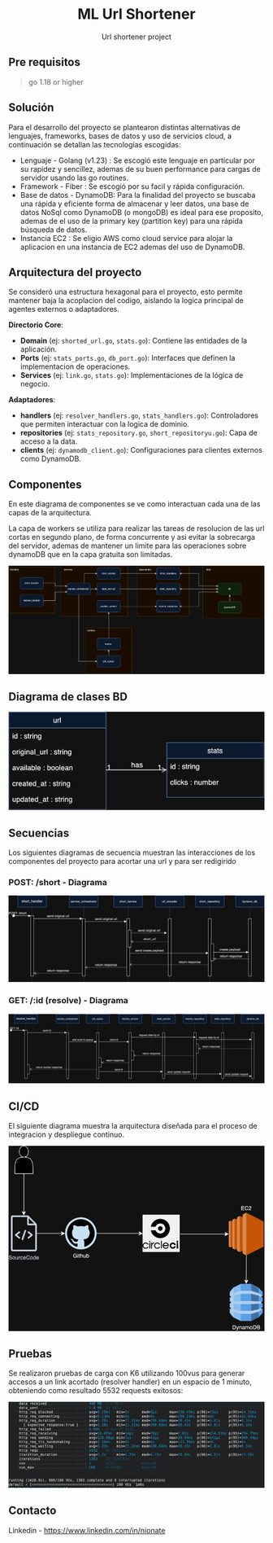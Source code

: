 <div align="center">
  <h1>ML Url Shortener</h1>
  <p>
    Url shortener project
  </p>
</div>

## Pre requisitos

> go 1.18 or higher

## Solución

Para el desarrollo del proyecto se plantearon distintas alternativas de lenguajes, frameworks, bases de datos y uso de servicios cloud, a continuación se detallan las tecnologías escogidas:

- Lenguaje - Golang (v1.23) : Se escogió este lenguaje en particular por su rapidez y sencillez, ademas de su buen performance para cargas de servidor usando las go routines.
- Framework - Fiber : Se escogió por su facil y rápida configuración.
- Base de datos - DynamoDB: Para la finalidad del proyecto se buscaba una rápida y eficiente forma de almacenar y leer datos, una base de datos NoSql como DynamoDB (o mongoDB) es ideal para ese proposito, ademas de el uso de la primary key (partition key) para una rápida búsqueda de datos.
- Instancia EC2 : Se eligio AWS como cloud service para alojar la aplicacion en una instancia de EC2 ademas del uso de DynamoDB.

## Arquitectura del proyecto

Se consideró una estructura hexagonal para el proyecto, esto permite mantener baja la acoplacion del codigo, aislando la logica principal de agentes externos o adaptadores.

**Directorio Core**:

- **Domain** (ej: `shorted_url.go`, `stats.go`): Contiene las entidades de la aplicación.
- **Ports** (ej: `stats_ports.go`, `db_port.go`): Interfaces que definen la implementacion de operaciones.
- **Services** (ej: `link.go`, `stats.go`): Implementaciones de la lógica de negocio.

**Adaptadores**:

- **handlers** (ej: `resolver_handlers.go`, `stats_handlers.go`): Controladores que permiten interactuar con la logica de dominio.
- **repositories** (ej: `stats_repository.go`, `short_repositoryu.go`): Capa de acceso a la data.
- **clients** (ej: `dynamodb_client.go`): Configuraciones para clientes externos como DynamoDB.

## Componentes

En este diagrama de componentes se ve como interactuan cada una de las capas de la arquitectura.

La capa de workers se utiliza para realizar las tareas de resolucion de las url cortas en segundo plano, de forma concurrente y asi evitar la sobrecarga del servidor, ademas de mantener un limite para las operaciones sobre dynamoDB que en la capa gratuita son limitadas.

![Components Diagram](./assets/components.png)

## Diagrama de clases BD

![Components Diagram](./assets/tables.png)

## Secuencias

Los siguientes diagramas de secuencia muestran las interacciones de los componentes del proyecto para acortar una url y para ser redigirido

### POST: /short - Diagrama

![Components Diagram](./assets/sequence_diagram_short_url.png)

### GET: /:id (resolve) - Diagrama

![Components Diagram](./assets/sequence_diagram_resolve_url.png)

## CI/CD

El siguiente diagrama muestra la arquitectura diseñada para el proceso de integracion y despliegue continuo.

![Components Diagram](./assets/ci_cd_diagram.png)

## Pruebas

Se realizaron pruebas de carga con K6 utilizando 100vus para generar accesos a un link acortado (resolver handler) en un espacio de 1 minuto, obteniendo como resultado 5532 requests exitosos:

![Components Diagram](./assets/k6.png)

## Contacto

Linkedin - https://www.linkedin.com/in/nionate
